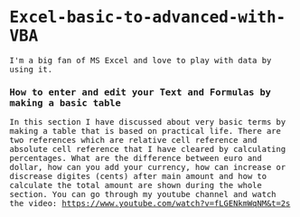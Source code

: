 <samp>

# Excel-basic-to-advanced-with-VBA
  
<p>I'm a big fan of MS Excel and love to play with data by using it. <p/>
  
### How to enter and edit your Text and Formulas by making a basic table
  
In this section I have discussed about very basic terms by making a table that is based on practical life. There are two references which are relative cell reference and absolute cell reference that I have cleared by calculating percentages. What are the difference between euro and dollar, how can you add your currency, how can increase or discrease digites (cents) after main amount and how to calculate the total amount are shown during the whole section. You can go through my youtube channel and watch the video: https://www.youtube.com/watch?v=fLGENkmWqNM&t=2s 
  
  
</samp>
